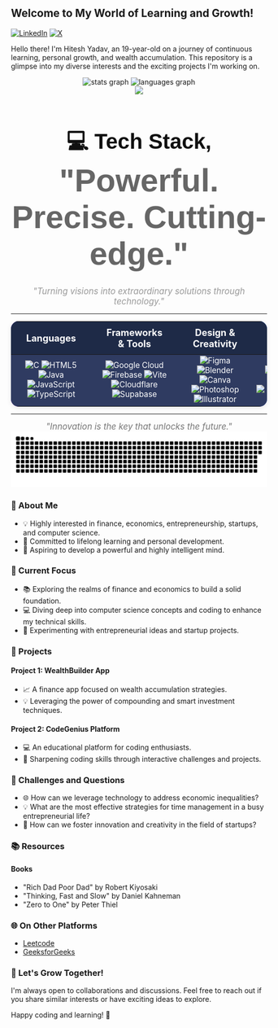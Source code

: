 ## Welcome to My World of Learning and Growth! 

[![LinkedIn](https://img.shields.io/badge/LinkedIn-%230077B5.svg?logo=linkedin&logoColor=white)](https://linkedin.com/in/hiteshonweb) [![X](https://img.shields.io/badge/X-black.svg?logo=X&logoColor=white)](https://x.com/twlhitesh) 


Hello there! I'm Hitesh Yadav, an 19-year-old on a journey of continuous learning, personal growth, and wealth accumulation. This repository is a glimpse into my diverse interests and the exciting projects I'm working on.


<div align="center">
  <img src="https://github-readme-streak-stats.herokuapp.com/?user=twlhitesh&theme=aura&hide_border=false" height="150" alt="stats graph"  />
  <img src="https://github-readme-stats.vercel.app/api/top-langs?username=twlhitesh&locale=en&hide_title=false&layout=compact&card_width=320&langs_count=5&theme=aura&hide_border=false" height="150" alt="languages graph"  />
</div>

<div align="center">
  <img src="https://github-profile-trophy.vercel.app/?username=twlhitesh&theme=aura&no-frame=false&no-bg=false&margin-w=4"  />
</div>


<h1 align="center" style="font-family: 'Helvetica', sans-serif; font-size: 3em; color: #111;">
  <strong>💻 Tech Stack, </strong>
  <span style="font-size: 1.5em; color: #666;">"Powerful. Precise. Cutting-edge."</span>
</h1>

<p align="center">
  <i style="font-size: 1.2em; color: #999;">"Turning visions into extraordinary solutions through technology."</i>
</p>

---

<!-- Table with gradients, borders, and subtle shadows -->
<table align="center" width="100%" cellpadding="15" cellspacing="0" style="border-collapse: collapse; border-radius: 15px; box-shadow: 0 2px 10px rgba(0, 0, 0, 0.1); background: linear-gradient(45deg, #6a11cb, #2575fc);">
  <thead>
    <tr style="background: #1e2a47; color: white; text-align: center; border-radius: 15px 15px 0 0;">
      <th style="padding: 10px 30px; font-size: 1.3em;">Languages</th>
      <th style="padding: 10px 30px; font-size: 1.3em;">Frameworks & Tools</th>
      <th style="padding: 10px 30px; font-size: 1.3em;">Design & Creativity</th>
      <th style="padding: 10px 30px; font-size: 1.3em;">Platforms</th>
    </tr>
  </thead>
  <tbody style="color: white; font-size: 1.1em; text-align: center;">
    <tr style="background: #2f3b61;">
      <td>
        <img src="https://img.shields.io/badge/C-%2300599C.svg?style=for-the-badge&logo=c&logoColor=white" alt="C" />
        <img src="https://img.shields.io/badge/HTML5-%23E34F26.svg?style=for-the-badge&logo=html5&logoColor=white" alt="HTML5" />
        <img src="https://img.shields.io/badge/Java-%23ED8B00.svg?style=for-the-badge&logo=openjdk&logoColor=white" alt="Java" />
        <img src="https://img.shields.io/badge/JavaScript-%23323330.svg?style=for-the-badge&logo=javascript&logoColor=%23F7DF1E" alt="JavaScript" />
        <img src="https://img.shields.io/badge/TypeScript-%23007ACC.svg?style=for-the-badge&logo=typescript&logoColor=white" alt="TypeScript" />
      </td>
      <td>
        <img src="https://img.shields.io/badge/Google%20Cloud-%234285F4.svg?style=for-the-badge&logo=google-cloud&logoColor=white" alt="Google Cloud" />
        <img src="https://img.shields.io/badge/Firebase-%23039BE5.svg?style=for-the-badge&logo=firebase" alt="Firebase" />
        <img src="https://img.shields.io/badge/Vite-%23646CFF.svg?style=for-the-badge&logo=vite&logoColor=white" alt="Vite" />
        <img src="https://img.shields.io/badge/Cloudflare-%23F38020.svg?style=for-the-badge&logo=cloudflare&logoColor=white" alt="Cloudflare" />
        <img src="https://img.shields.io/badge/Supabase-3ECF8E?style=for-the-badge&logo=supabase&logoColor=white" alt="Supabase" />
      </td>
      <td>
        <img src="https://img.shields.io/badge/Figma-%23F24E1E.svg?style=for-the-badge&logo=figma&logoColor=white" alt="Figma" />
        <img src="https://img.shields.io/badge/Blender-%23F5792A.svg?style=for-the-badge&logo=blender&logoColor=white" alt="Blender" />
        <img src="https://img.shields.io/badge/Canva-%2300C4CC.svg?style=for-the-badge&logo=canva&logoColor=white" alt="Canva" />
        <img src="https://img.shields.io/badge/Adobe%20Photoshop-%2331A8FF.svg?style=for-the-badge&logo=adobe-photoshop&logoColor=white" alt="Photoshop" />
        <img src="https://img.shields.io/badge/Adobe%20Illustrator-%23FF9A00.svg?style=for-the-badge&logo=adobe-illustrator&logoColor=white" alt="Illustrator" />
      </td>
      <td>
        <img src="https://img.shields.io/badge/GitHub-%23121011.svg?style=for-the-badge&logo=github&logoColor=white" alt="GitHub" />
        <img src="https://img.shields.io/badge/PowerShell-%235391FE.svg?style=for-the-badge&logo=powershell&logoColor=white" alt="PowerShell" />
        <img src="https://img.shields.io/badge/Vercel-%23000000.svg?style=for-the-badge&logo=vercel&logoColor=white" alt="Vercel" />
        <img src="https://img.shields.io/badge/Windows%20Terminal-%234D4D4D.svg?style=for-the-badge&logo=windows-terminal&logoColor=white" alt="Windows Terminal" />
      </td>
    </tr>
  </tbody>
</table>

---

<p align="center">
  <i style="font-size: 1.2em; color: #777;">"Innovation is the key that unlocks the future."</i>
<picture>
  <source media="(prefers-color-scheme: dark)" srcset="https://raw.githubusercontent.com/twlhitesh/twlhitesh/output/github-snake-dark.svg" />
  <source media="(prefers-color-scheme: light)" srcset="https://raw.githubusercontent.com/twlhitesh/twlhitesh/output/github-snake.svg" />
  <img alt="github-snake" src="https://raw.githubusercontent.com/twlhitesh/twlhitesh/output/github-snake.svg" />
</picture>
</p>



### 

###
### 🚀 About Me

- 💡 Highly interested in finance, economics, entrepreneurship, startups, and computer science.
- 🌱 Committed to lifelong learning and personal development.
- 🧠 Aspiring to develop a powerful and highly intelligent mind.

### 🔭 Current Focus

- 📚 Exploring the realms of finance and economics to build a solid foundation.
- 💻 Diving deep into computer science concepts and coding to enhance my technical skills.
- 🚀 Experimenting with entrepreneurial ideas and startup projects.

### 🌟 Projects

#### Project 1: WealthBuilder App
- 📈 A finance app focused on wealth accumulation strategies.
- 💡 Leveraging the power of compounding and smart investment techniques.

#### Project 2: CodeGenius Platform
- 💻 An educational platform for coding enthusiasts.
- 🧠 Sharpening coding skills through interactive challenges and projects.

### 🤔 Challenges and Questions

- 🌐 How can we leverage technology to address economic inequalities?
- 💡 What are the most effective strategies for time management in a busy entrepreneurial life?
- 🚀 How can we foster innovation and creativity in the field of startups?

### 📚 Resources

#### Books
- "Rich Dad Poor Dad" by Robert Kiyosaki
- "Thinking, Fast and Slow" by Daniel Kahneman
- "Zero to One" by Peter Thiel



### 🌐 On Other Platforms

- [Leetcode](twlhitesh)
- [GeeksforGeeks](twlhitesh)

### 🎉 Let's Grow Together!

I'm always open to collaborations and discussions. Feel free to reach out if you share similar interests or have exciting ideas to explore.

Happy coding and learning! 🚀
